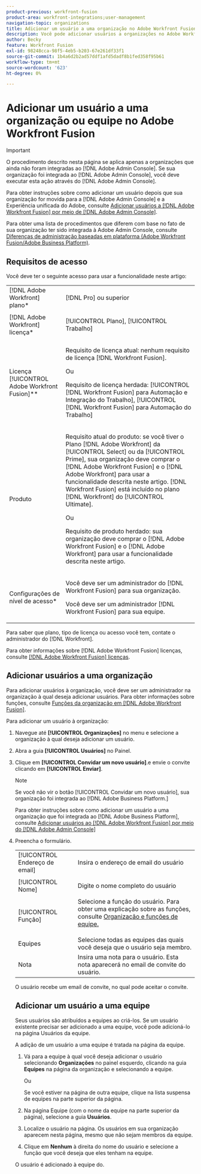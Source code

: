 ```yaml
---
product-previous: workfront-fusion
product-area: workfront-integrations;user-management
navigation-topic: organizations
title: Adicionar um usuário a uma organização no Adobe Workfront Fusion
description: Você pode adicionar usuários a organizações no Adobe Workfront Fusion.
author: Becky
feature: Workfront Fusion
exl-id: 98248cca-98f5-4eb5-b203-67e261df33f1
source-git-commit: 1b4a6d2b2ad57ddf1afd5dadf8b1fed358f95b61
workflow-type: tm+mt
source-wordcount: '623'
ht-degree: 0%

---
```


# Adicionar um usuário a uma organização ou equipe no Adobe Workfront Fusion

>[!IMPORTANT]
>
>O procedimento descrito nesta página se aplica apenas a organizações que ainda não foram integradas ao [!DNL Adobe Admin Console]. Se sua organização foi integrada ao [!DNL Adobe Admin Console], você deve executar esta ação através do [!DNL Adobe Admin Console].
>
>Para obter instruções sobre como adicionar um usuário depois que sua organização for movida para a [!DNL  Adobe Admin Console] e a Experiência unificada do Adobe, consulte [Adicionar usuários a [!DNL Adobe Workfront Fusion] por meio de [!DNL Adobe Admin Console]](/help/quicksilver/workfront-fusion/fusion-in-admin-console/add-fusion-users-admin-console.md).
>
>Para obter uma lista de procedimentos que diferem com base no fato de sua organização ter sido integrada à Adobe Admin Console, consulte [Diferenças de administração baseadas em plataforma (Adobe Workfront Fusion/Adobe Business Platform)](../../../quicksilver/workfront-fusion/fusion-in-admin-console/fusion-in-admin-console.md).

## Requisitos de acesso

Você deve ter o seguinte acesso para usar a funcionalidade neste artigo:

<table style="table-layout:auto">
 <col> 
 <col> 
 <tbody> 
  <tr> 
    <td role="rowheader">[!DNL Adobe Workfront] plano*</td> 
   <td> <p>[!DNL Pro] ou superior</p> </td> 
  </tr> 
   <tr> 
    <td role="rowheader">[!DNL Adobe Workfront] licença*</td> 
    <td> <p>[!UICONTROL Plano], [!UICONTROL Trabalho]</p> </td> 
   </tr>
   <tr> 
   <td role="rowheader">Licença [!UICONTROL Adobe Workfront Fusion]**</td> 
   <td>
   <p>Requisito de licença atual: nenhum requisito de licença [!DNL Workfront Fusion].</p>
   <p>Ou</p>
   <p>Requisito de licença herdada: [!UICONTROL [!DNL Workfront Fusion] para Automação e Integração do Trabalho], [!UICONTROL [!DNL Workfront Fusion] para Automação do Trabalho]</p>
   </td>
  </tr> 
  <tr> 
   <td role="rowheader">Produto</td> 
   <td>
   <p>Requisito atual do produto: se você tiver o Plano [!DNL Adobe Workfront] da [!UICONTROL Select] ou da [!UICONTROL Prime], sua organização deve comprar o [!DNL Adobe Workfront Fusion] e o [!DNL Adobe Workfront] para usar a funcionalidade descrita neste artigo. [!DNL Workfront Fusion] está incluído no plano [!DNL Workfront] do [!UICONTROL Ultimate].</p>
   <p>Ou</p>
   <p>Requisito de produto herdado: sua organização deve comprar o [!DNL Adobe Workfront Fusion] e o [!DNL Adobe Workfront] para usar a funcionalidade descrita neste artigo.</p>
   </td> 
  </tr> 
  <tr data-mc-conditions=""> 
   <td role="rowheader">Configurações de nível de acesso*</td> 
   <td> 
     <p>Você deve ser um administrador do [!DNL Workfront Fusion] para sua organização.</p>
     <p>Você deve ser um administrador [!DNL Workfront Fusion] para sua equipe.</p>
   </td> 
  </tr> 
 </tbody> 
</table>

Para saber que plano, tipo de licença ou acesso você tem, contate o administrador do [!DNL Workfront].

Para obter informações sobre [!DNL Adobe Workfront Fusion] licenças, consulte [[!DNL Adobe Workfront Fusion] licenças](../../workfront-fusion/get-started/license-automation-vs-integration.md).

## Adicionar usuários a uma organização


<!--
<p>The procedure to add a user to your Fusion organization differs based on whether your organization has been onboarded to the Adobe Business Platform. </p>
<ul>
<li> <p><a href="#add-a-user-to-an-organization-that-has-been-onboarded-to-the-adobe-business-platform" class="MCXref xref">Add a user to an organization that has been onboarded to the Adobe Business Platform</a> </p> </li>
<li> <p><a href="#add-a-user-to-an-organization-that-has-not-been-onboarded-to-the-adobe-business-console" class="MCXref xref">Add a user to an organization that has not been onboarded to the Adobe Business Console</a> </p> </li>
</ul>
<div>
<p><strong>Add a user to an organization that has been onboarded to the Adobe Business Platform</strong></p>
<p>If your organization has been onboarded to the Adobe Business Platform, you must perform this action through the Adobe Admin Console.</p>
<p>For instructions on adding a user in the Adobe Admin Console:</p>
<ul>
<li> <p>See <a href="../../administration-and-setup/add-users/create-and-manage-users/admin-console.md#create" class="MCXref xref">Create users in Workfront with the Adobe Admin Console</a></p> </li>
<li> <p>See the section "Add users" in the article <a href="https://helpx.adobe.com/enterprise/using/manage-users-individually.html">Manage users individually</a></p> </li>
<li> <p>Contact your Adobe Admin Console Administrator.</p> </li>
</ul>
<p>For a list of procedures that differ based on whether your organization has been onboarded to the Adobe Business Platform, see <a href="../../administration-and-setup/get-started-wf-administration/actions-in-admin-console.md" class="MCXref xref">Platform-based administration differences (Adobe Workfront/Adobe Business Platform)</a>.</p>
</div>
<p><strong>Add a user to an organization that has not been onboarded to the Adobe Business Console</strong></p>

-->

Para adicionar usuários à organização, você deve ser um administrador na organização à qual deseja adicionar usuários. Para obter informações sobre funções, consulte [Funções da organização em [!DNL Adobe Workfront Fusion]](../../workfront-fusion/organizations/organization-roles.md).

Para adicionar um usuário à organização:

1. Navegue até **[!UICONTROL Organizações]** no menu e selecione a organização à qual deseja adicionar um usuário.
1. Abra a guia **[!UICONTROL Usuários]** no Painel.
1. Clique em **[!UICONTROL Convidar um novo usuário]**.e envie o convite clicando em **[!UICONTROL Enviar]**.

   >[!NOTE]
   >
   >   
   >Se você não vir o botão [!UICONTROL Convidar um novo usuário], sua organização foi integrada ao [!DNL Adobe Business Platform.]
   >
   >  Para obter instruções sobre como adicionar um usuário a uma organização que foi integrada ao [!DNL Adobe Business Platform], consulte [Adicionar usuários ao [!DNL Adobe Workfront Fusion] por meio do [!DNL Adobe Admin Console]](/help/quicksilver/workfront-fusion/fusion-in-admin-console/add-fusion-users-admin-console.md)

1. Preencha o formulário.

   <table style="table-layout:auto">
<col/>
  <col/>
  <tbody>
    <tr>
      <td role="rowheader">[!UICONTROL Endereço de email]</td>
      <td>
        Insira o endereço de email do usuário
      </td>
    </tr>
    <tr>
      <td role="rowheader">[!UICONTROL Nome]</td>
      <td>
        <p>Digite o nome completo do usuário</p>
      </td>
    </tr>
    <tr>
      <td role="rowheader">[!UICONTROL Função] </td>
      <td>Selecione a função do usuário. Para obter uma explicação sobre as funções, consulte <a href="/help/quicksilver/workfront-fusion/organizations/organization-roles.md">Organização e funções de equipe.</a></p>
   </td>
    </tr>
    <tr>
      <td role="rowheader">Equipes</td>
      <td>Selecione todas as equipes das quais você deseja que o usuário seja membro.</td>
    </tr>
    <tr>
      <td role="rowheader">Nota</td>
      <td>Insira uma nota para o usuário. Esta nota aparecerá no email de convite do usuário.</td>
    </tr>
  </tbody>
</table>

O usuário recebe um email de convite, no qual pode aceitar o convite.

## Adicionar um usuário a uma equipe

Seus usuários são atribuídos a equipes ao criá-los. Se um usuário existente precisar ser adicionado a uma equipe, você pode adicioná-lo na página Usuários da equipe.

A adição de um usuário a uma equipe é tratada na página da equipe.

1. Vá para a equipe à qual você deseja adicionar o usuário selecionando **Organizações** no painel esquerdo, clicando na guia **Equipes** na página da organização e selecionando a equipe.

   Ou

   Se você estiver na página de outra equipe, clique na lista suspensa de equipes na parte superior da página.

1. Na página Equipe (com o nome da equipe na parte superior da página), selecione a guia **Usuários**.
1. Localize o usuário na página. Os usuários em sua organização aparecem nesta página, mesmo que não sejam membros da equipe.
1. Clique em **Nenhum** à direita do nome do usuário e selecione a função que você deseja que eles tenham na equipe.

O usuário é adicionado à equipe do.